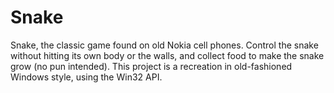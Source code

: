 # Snake
Snake, the classic game found on old Nokia cell phones. Control the snake without hitting its own body or the walls, and collect food to make the snake grow (no pun intended). This project is a recreation in old-fashioned Windows style, using the Win32 API.
